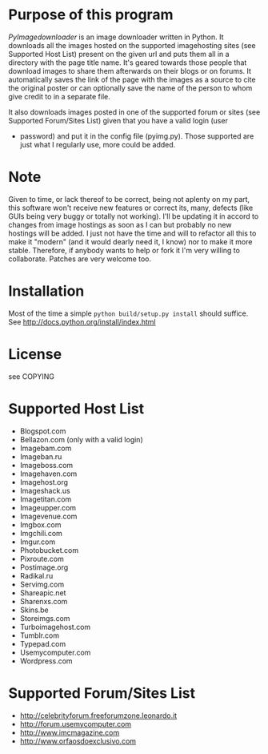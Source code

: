 Purpose of this program
=======================

*PyImagedownloader* is an image downloader written in Python. It downloads
all the images hosted on the supported imagehosting sites (see Supported
Host List) present on the given url and puts them all in a directory with the
page title name. It's geared towards those people that download images
to share them afterwards on their blogs or on forums. It automatically
saves the link of the page with the images as a source to cite the
original poster or can optionally save the name of the person to whom
give credit to in a separate file.

It also downloads images posted in one of the supported forum or sites
(see Supported Forum/Sites List) given that you have a valid login (user
+ password) and put it in the config file (pyimg.py). Those supported
are just what I regularly use, more could be added.

Note
====

Given to time, or lack thereof to be correct, being not aplenty on my 
part, this software won't receive new features or correct its, many, 
defects (like GUIs being very buggy or totally not working). I'll be 
updating it in accord to changes from image hostings as soon as I can 
but probably no new hostings will be added. I just not have the time and 
will to refactor all this to make it "modern" (and it would dearly need 
it, I know) nor to make it more stable.
Therefore, if anybody wants to help or fork it I'm very willing to 
collaborate. Patches are very welcome too.


Installation
============

Most of the time a simple `python build/setup.py install` should 
suffice. See http://docs.python.org/install/index.html


License
=======

see COPYING


Supported Host List
==================

* Blogspot.com
* Bellazon.com (only with a valid login)
* Imagebam.com
* Imageban.ru
* Imageboss.com
* Imagehaven.com
* Imagehost.org
* Imageshack.us
* Imagetitan.com
* Imageupper.com
* Imagevenue.com
* Imgbox.com
* Imgchili.com
* Imgur.com
* Photobucket.com
* Pixroute.com
* Postimage.org
* Radikal.ru
* Servimg.com
* Shareapic.net
* Sharenxs.com
* Skins.be
* Storeimgs.com
* Turboimagehost.com
* Tumblr.com
* Typepad.com
* Usemycomputer.com
* Wordpress.com

Supported Forum/Sites List
=========================

* http://celebrityforum.freeforumzone.leonardo.it
* http://forum.usemycomputer.com
* http://www.imcmagazine.com
* http://www.orfaosdoexclusivo.com
